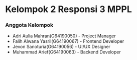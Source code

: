 # Kelompok 2 Responsi 3 MPPL

### Anggota Kelompok
- Adri Aulia Mahran(G64190050) - Project Manager
- Falih Alwana Yasril(G64190067) - Frontend Developer
- Jevon Sanoturia(G64190056) - UI/UX Designer
- Muhammad Arief(G64190063) - Backend Developer
